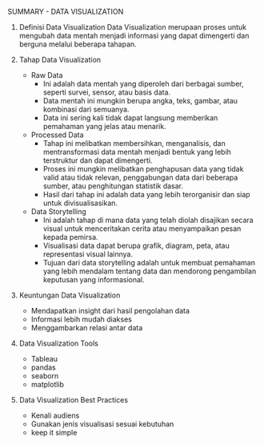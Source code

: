 SUMMARY - DATA VISUALIZATION

1. Definisi Data Visualization
    Data Visualization merupaan proses untuk mengubah data mentah menjadi informasi yang dapat dimengerti dan berguna melalui beberapa tahapan.

2. Tahap Data Visualization 
    - Raw Data
        * Ini adalah data mentah yang diperoleh dari berbagai sumber, seperti survei, sensor, atau basis data.
        * Data mentah ini mungkin berupa angka, teks, gambar, atau kombinasi dari semuanya.
        * Data ini sering kali tidak dapat langsung memberikan pemahaman yang jelas atau menarik.
    - Processed Data
        * Tahap ini melibatkan membersihkan, menganalisis, dan mentransformasi data mentah menjadi bentuk yang lebih terstruktur dan dapat dimengerti.
        * Proses ini mungkin melibatkan penghapusan data yang tidak valid atau tidak relevan, penggabungan data dari beberapa sumber, atau penghitungan statistik dasar.
        * Hasil dari tahap ini adalah data yang lebih terorganisir dan siap untuk divisualisasikan.
    - Data Storytelling
        * Ini adalah tahap di mana data yang telah diolah disajikan secara visual untuk menceritakan cerita atau menyampaikan pesan kepada pemirsa.
        * Visualisasi data dapat berupa grafik, diagram, peta, atau representasi visual lainnya.
        * Tujuan dari data storytelling adalah untuk membuat pemahaman yang lebih mendalam tentang data dan mendorong pengambilan keputusan yang informasional.

3. Keuntungan Data Visualization 
    - Mendapatkan insight dari hasil pengolahan data
    - Informasi lebih mudah diakses
    - Menggambarkan relasi antar data

4. Data Visualization Tools 
    - Tableau
    - pandas
    - seaborn
    - matplotlib

5. Data Visualization Best Practices
    - Kenali audiens
    - Gunakan jenis visualisasi sesuai kebutuhan 
    - keep it simple

